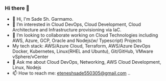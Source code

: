 ### Hi there 👋



- 👋 Hi, I'm Sade Sh. Garmamo.
- 👀 I’m interested in Cloud DevOps, Cloud Development, Cloud Architecture and Infrastructure provisioning via IaC.
- 👯 I’m looking to collaborate working on Cloud Technologies including AWS, Azure, GCP, Oracle and Nodejs(w/ Typescript) Projects
- My tech stack: AWS/Azure Cloud, Terraform, AWS/Azure DevOps Docker, Kubernetes, Linux(RHEL and Ubuntu), Git/GitHub, VMware vSphere/vCenter
- 💬 Ask me about Cloud DevOps, Networking, AWS Cloud Development, Linux, Nodejs
- 📫 How to reach me: eteneshsade550305@gmail.com
..
